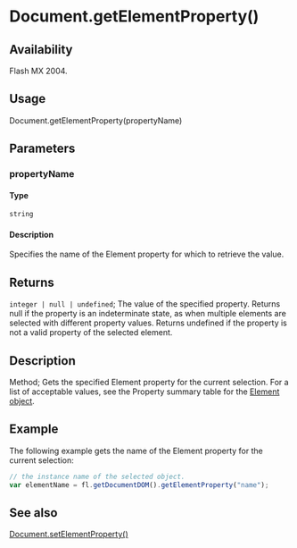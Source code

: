 # Document.getElementProperty()

## Availability

Flash MX 2004.

## Usage

Document.getElementProperty(propertyName)

## Parameters

### **propertyName**

#### Type

```typescript
string
```

#### Description

Specifies the name of the Element property for which to retrieve the value.

## Returns

`integer | null | undefined`; The value of the specified property. Returns null if the property is an indeterminate state, as when multiple elements are selected with different property values. Returns undefined if the property is not a valid property of the selected element.

## Description

Method; Gets the specified Element property for the current selection. For a list of acceptable values, see the Property summary table for the [Element object](../Element_object/Element_summary.md).

## Example

The following example gets the name of the Element property for the current selection:

```javascript
// the instance name of the selected object.
var elementName = fl.getDocumentDOM().getElementProperty("name");
```

## See also

[Document.setElementProperty()](../Document_object/Document490.md)

